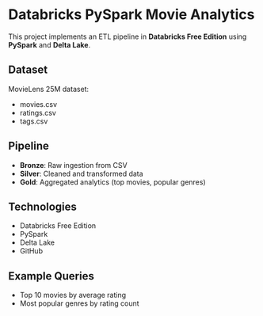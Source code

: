 # Databricks PySpark Movie Analytics

This project implements an ETL pipeline in **Databricks Free Edition** using **PySpark** and **Delta Lake**.

## Dataset
MovieLens 25M dataset:
- movies.csv
- ratings.csv
- tags.csv

## Pipeline
- **Bronze**: Raw ingestion from CSV
- **Silver**: Cleaned and transformed data
- **Gold**: Aggregated analytics (top movies, popular genres)

## Technologies
- Databricks Free Edition
- PySpark
- Delta Lake
- GitHub

## Example Queries
- Top 10 movies by average rating
- Most popular genres by rating count
